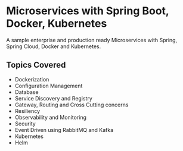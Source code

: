 
# Microservices with Spring Boot, Docker, Kubernetes

A sample enterprise and production ready Microservices with Spring, Spring Cloud, Docker and Kubernetes.

## Topics Covered
- Dockerization
- Configuration Management
- Database
- Service Discovery and Registry
- Gateway, Routing and Cross Cutting concerns
- Resiliency
- Observability and Monitoring
- Security
- Event Driven using RabbitMQ and Kafka
- Kubernetes
- Helm
